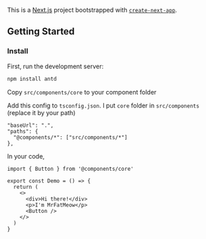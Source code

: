This is a [Next.js](https://nextjs.org/) project bootstrapped with [`create-next-app`](https://github.com/vercel/next.js/tree/canary/packages/create-next-app).

## Getting Started
### Install


First, run the development server:

```bash
npm install antd
```

Copy `src/components/core` to your component folder

Add this config to `tsconfig.json`. I put `core` folder in `src/components` (replace it by your path)

```
"baseUrl": ".",
"paths": {
  "@components/*": ["src/components/*"]
},
```

In your code, 

```
import { Button } from '@components/core'

export const Demo = () => {
  return (
    <>
      <div>Hi there!</div>
      <p>I'm MrFatMeow</p>
      <Button />
    </>
  )
}
```
